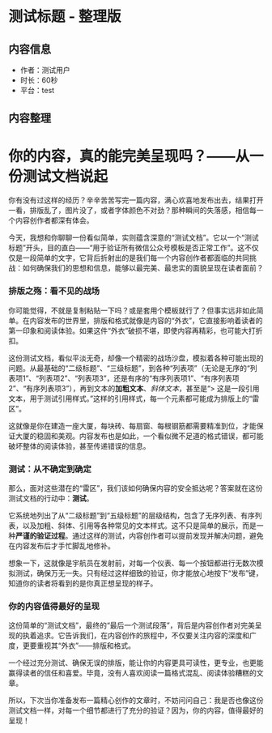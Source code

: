 # 测试标题 - 整理版

## 内容信息
- 作者：测试用户
- 时长：60秒
- 平台：test

## 内容整理

# 你的内容，真的能完美呈现吗？——从一份测试文档说起

你有没有过这样的经历？辛辛苦苦写完一篇内容，满心欢喜地发布出去，结果打开一看，排版乱了，图片没了，或者字体颜色不对劲？那种瞬间的失落感，相信每一个内容创作者都深有体会。

今天，我想和你聊聊一份看似简单，实则蕴含深意的“测试文档”。它以一个“测试标题”开头，目的直白——“用于验证所有微信公众号模板是否正常工作”。这不仅仅是一段简单的文字，它背后折射出的是我们每一个内容创作者都面临的共同挑战：如何确保我们的思想和信息，能够以最完美、最忠实的面貌呈现在读者面前？

### 排版之殇：看不见的战场

你可能觉得，不就是复制粘贴一下吗？或是套用个模板就行了？但事实远非如此简单。在内容发布的世界里，排版和格式就像是内容的“外衣”，它直接影响着读者的第一印象和阅读体验。如果这件“外衣”破损不堪，即使内容再精彩，也可能大打折扣。

这份测试文档，看似平淡无奇，却像一个精密的战场沙盘，模拟着各种可能出现的问题。从最基础的“二级标题”、“三级标题”，到各种“列表项”（无论是无序的“列表项1”、“列表项2”、“列表项3”，还是有序的“有序列表项1”、“有序列表项2”、“有序列表项3”），再到文本的**加粗文本**、*斜体文本*，甚至是“> 这是一段引用文本，用于测试引用样式。”这样的引用样式，每一个元素都可能成为排版上的“雷区”。

这就像是你在建造一座大厦，每块砖、每扇窗、每根钢筋都需要精准到位，才能保证大厦的稳固和美观。内容发布也是如此，一个看似微不足道的格式错误，都可能破坏整体的阅读体验，甚至传递错误的信息。

### 测试：从不确定到确定

那么，面对这些潜在的“雷区”，我们该如何确保内容的安全抵达呢？答案就在这份测试文档的行动中：**测试**。

它系统地列出了从“二级标题”到“五级标题”的层级结构，包含了无序列表、有序列表，以及加粗、斜体、引用等各种常见的文本样式。这不只是简单的展示，而是一种**严谨的验证过程**。通过这样的测试，内容创作者可以提前发现并解决问题，避免在内容发布后才手忙脚乱地修补。

想象一下，这就像是宇航员在发射前，对每一个仪表、每一个按钮都进行无数次模拟测试，确保万无一失。只有经过这样细致的验证，你才能放心地按下“发布”键，知道你的读者将看到的是你真正想呈现的样子。

### 你的内容值得最好的呈现

这份简单的“测试文档”，最终的“最后一个测试段落”，背后是内容创作者对完美呈现的执着追求。它告诉我们，在内容创作的旅程中，不仅要关注内容的深度和广度，更要重视其“外衣”——排版和格式。

一个经过充分测试、确保无误的排版，能让你的内容更具可读性，更专业，也更能赢得读者的信任和喜爱。毕竟，没有人喜欢阅读一篇格式混乱、阅读体验糟糕的文章。

所以，下次当你准备发布一篇精心创作的文章时，不妨问问自己：我是否也像这份测试文档一样，对每一个细节都进行了充分的验证？因为，你的内容，值得最好的呈现！
